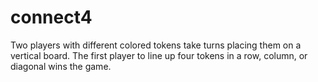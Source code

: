# connect4
Two players with different colored tokens take turns placing them on a vertical board. The first player to line up four tokens in a row, column, or diagonal wins the game.
